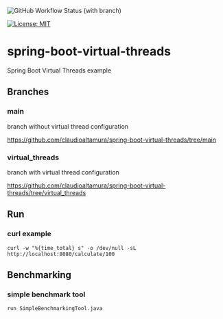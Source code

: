 ![GitHub Workflow Status (with branch)](https://img.shields.io/github/actions/workflow/status/claudioaltamura/spring-boot-virtual-threads/ci.yml?branch=main)

[![License: MIT](https://img.shields.io/badge/License-MIT-yellow.svg)](https://opensource.org/licenses/MIT)

# spring-boot-virtual-threads
Spring Boot Virtual Threads example

## Branches

### main

branch without virtual thread configuration

https://github.com/claudioaltamura/spring-boot-virtual-threads/tree/main

### virtual_threads

branch with virtual thread configuration

https://github.com/claudioaltamura/spring-boot-virtual-threads/tree/virtual_threads

## Run
### curl example

    curl -w "%{time_total} s" -o /dev/null -sL http://localhost:8080/calculate/100

## Benchmarking
### simple benchmark tool

    run SimpleBenchmarkingTool.java